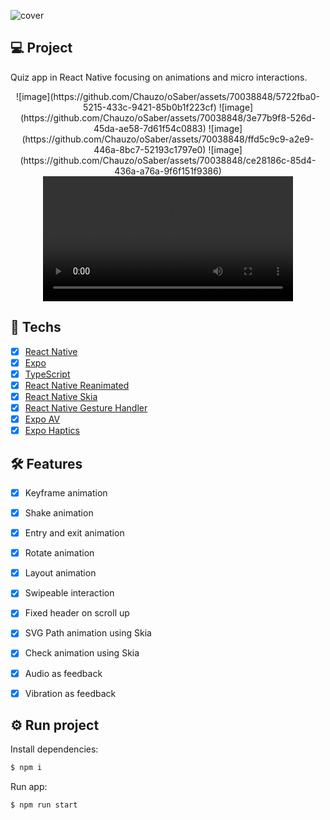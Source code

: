 ![cover](https://github.com/Chauzo/oSaber/assets/70038848/c3ecd85f-69ec-4344-af3f-9ac04647d102)

## :computer: Project

Quiz app in React Native focusing on animations and micro interactions.

<div align="center">
  ![image](https://github.com/Chauzo/oSaber/assets/70038848/5722fba0-5215-433c-9421-85b0b1f223cf)
  ![image](https://github.com/Chauzo/oSaber/assets/70038848/3e77b9f8-526d-45da-ae58-7d61f54c0883)
  ![image](https://github.com/Chauzo/oSaber/assets/70038848/ffd5c9c9-a2e9-446a-8bc7-52193c1797e0)
  ![image](https://github.com/Chauzo/oSaber/assets/70038848/ce28186c-85d4-436a-a76a-9f6f151f9386)



  <video src="https://user-images.githubusercontent.com/22561893/230719225-0eda7d9b-cab6-409a-a9f9-7ec8c1ec7ecd.MP4" width="400" />
</div>

## :rocket: Techs

- [x] [React Native](https://reactnative.dev)
- [x] [Expo](https://docs.expo.dev)
- [x] [TypeScript](https://www.typescriptlang.org)
- [x] [React Native Reanimated](https://docs.swmansion.com/react-native-reanimated)
- [x] [React Native Skia](https://shopify.github.io/react-native-skia)
- [x] [React Native Gesture Handler](https://docs.swmansion.com/react-native-gesture-handler/docs)
- [x] [Expo AV](https://docs.expo.dev/versions/latest/sdk/av)
- [x] [Expo Haptics](https://docs.expo.dev/versions/latest/sdk/haptics)

## :hammer_and_wrench: Features

- [x] Keyframe animation
- [x] Shake animation
- [x] Entry and exit animation
- [x] Rotate animation


- [x] Layout animation
- [x] Swipeable interaction
- [x] Fixed header on scroll up
- [x] SVG Path animation using Skia
- [x] Check animation using Skia
- [x] Audio as feedback
- [x] Vibration as feedback

## :gear: Run project

Install dependencies:

```bash
$ npm i
```

Run app:

```bash
$ npm run start
```
